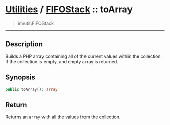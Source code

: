 # [Utilities](util.md) / [FIFOStack](util-FIFOStack.md) :: toArray
 > im\util\FIFOStack
____

## Description
Builds a PHP array containing all of the current values within
the collection. If the collection is empty, and empty array is returned.

## Synopsis
```php
public toArray(): array
```

## Return
Returns an `array` with all the values from the collection.
